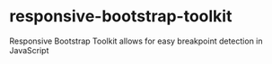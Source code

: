 responsive-bootstrap-toolkit
============================

Responsive Bootstrap Toolkit allows for easy breakpoint detection in JavaScript
